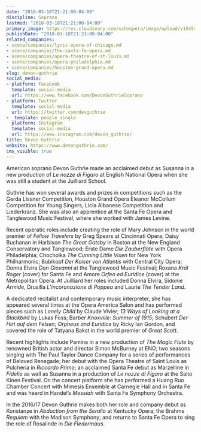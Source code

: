 ```yaml
---
date: "2018-03-18T21:21:00-04:00"
discipline: Soprano
lastmod: "2018-03-18T21:21:00-04:00"
primary_image: https://res.cloudinary.com/schmopera/image/upload/v1545409169/media/webhook-uploads/1521422420736/devon-guthrie-headshot.jpg.jpg
publishDate: "2018-03-18T21:21:00-04:00"
related_companies:
- scene/companies/lyric-opera-of-chicago.md
- scene/companies/the-santa-fe-opera.md
- scene/companies/opera-theatre-of-st-louis.md
- scene/companies/opera-philadelphia.md
- scene/companies/houston-grand-opera.md
slug: devon-guthrie
social_media:
- platform: Facebook
  template: social-media
  url: https://www.facebook.com/DevonGuthrieSoprano
- platform: Twitter
  template: social-media
  url: https://twitter.com/devguthrie
- _template: people_single
  platform: Instagram
  template: social-media
  url: https://www.instagram.com/devon_guthrie/
title: Devon Guthrie
website: https://www.devonguthrie.com/
cms_visible: true
---
```


American soprano Devon Guthrie made an acclaimed debut as Susanna in a new production of *Le nozze di Figaro* at English National Opera when she was still a student at the Juilliard School.

Guthrie has won several awards and prizes in competitions such as the Gerda Lissner Competition, Houston Grand Opera Eleanor McCollum Competition for Young Singers, Licia Albanese Competition and Liederkranz. She was also an apprentice at the Santa Fe Opera and Tanglewood Music Festival, where she worked with James Levine.

Recent operatic roles include creating the role of Mary Johnson in the world premier of *Fellow Travelers* by Greg Spears at Cincinnati Opera; Daisy Buchanan in Harbison *The Great Gatsby* in Boston at the New England Conservatory and Tanglewood; Erste Dame *Die Zauberflöte* with Opera Philadelphia; Chocholka *The Cunning Little Vixen* for New York Philharmonic; Bubikopf *Der Kaiser von Atlantis* with Central City Opera; Donna Elvira *Don Giovanni* at the Tanglewood Music Festival; Roxana *Król Roger* (cover) for Santa Fe and Amore *Orfeo ed Euridice* (cover) at the Metropolitan Opera. At Juilliard her roles included Donna Elvira, Sidonie *Armide*, Drusilla *L’incoronazione di Poppea* and Laurie *The Tender Land*.

A dedicated recitalist and contemporary music interpreter, she has appeared several times at the Opera America Salon and has performed pieces such as *Lonely Child* by Claude Vivier; *13 Ways of Looking at a Blackbird* by Lukas Foss; Barber *Knoxville: Summer of 1915*; Schubert *Der Hirt auf dem Felsen*; *Orpheus and Euridice* by Ricky Ian Gordon, and covered the role of Tatyana Bakst in the world premier of *Great Scott*.

Recent highlights include Pamina in a new production of *The Magic Flute* by renowned British actor and director Simon McBurney at ENO; two seasons singing with The Paul Taylor Dance Company for a series of performances of Beloved Renegade; her debut with the Opera Theatre of Saint Louis as Pulcheria in *Riccardo Primo*; an acclaimed Santa Fe debut as Marzelline in *Fidelio* as well as Susanna in a production of *Le nozze di Figaro* at the Saito Kinen Festival. On the concert platform she has performed a Huang Ruo Chamber Concert with Mimesis Ensemble at Carnegie Hall and in Santa Fe and was heard in Handel’s *Messiah* with Santa Fe Symphony Orchestra.

In the 2016/17 Devon Guthrie makes both her role and company debut as Konstanze in *Abduction from the Seralio* at Kentucky Opera; the Brahms *Requiem* with the Madison Symphony; and returns to Santa Fe Opera to sing the role of Rosalinde in *Die Fledermaus*.
